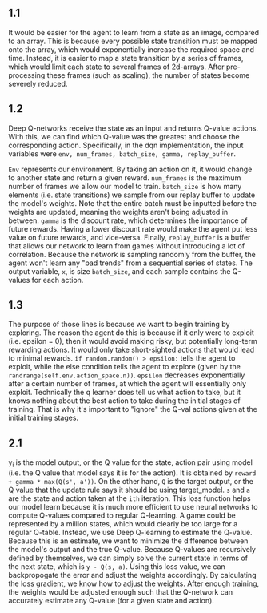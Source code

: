 ## 1.1
It would be easier for the agent to learn from a state as an image, compared to an array. This is because every possible state transition must be mapped onto the array, which would exponentially increase the required space and time. Instead, it is easier to map a state transition by a series of frames, which would limit each state to several frames of 2d-arrays. After pre-processing these frames (such as scaling), the number of states become severely reduced.

## 1.2 
Deep Q-networks receive the state as an input and returns Q-value actions. With this, we can find which Q-value was the greatest and choose the corresponding action. Specifically, in the dqn implementation, the input variables were `env, num_frames, batch_size, gamma, replay_buffer`.

`Env` represents our environment. By taking an action on it, it would change to another state and return a given reward. `num_frames` is the maximum number of frames we allow our model to train. `batch_size` is how many elements (i.e. state transitions) we sample from our replay buffer to update the model's weights. Note that the entire batch must be inputted before the weights are updated, meaning the weights aren't being adjusted in between. `gamma` is the discount rate, which determines the importance of future rewards.  Having a lower discount rate would make the agent put less value on future rewards, and vice-versa. Finally, `replay_buffer` is a buffer that allows our network to learn from games without introducing a lot of correlation. Because the network is sampling randomly from the buffer, the agent won't learn any "bad trends" from a sequential series of states. The output variable, `x`, is size `batch_size`, and each sample contains the Q-values for each action.

## 1.3
The purpose of those lines is because we want to begin training by exploring. The reason the agent do this is because if it only were to exploit (i.e. epsilon = 0), then it would avoid making risky, but potentially long-term rewarding actions. It would only take short-sighted actions that would lead to minimal rewards. `if random.random() > epsilon:` tells the agent to exploit, while the else condition tells the agent to explore (given by the `randrange(self.env.action_space.n))`. `epsilon` decreases exponentially after a certain number of frames, at which the agent will essentially only exploit. Technically the q learner does tell us what action to take, but it knows nothing about the best action to take during the initial stages of training. That is why it's important to "ignore" the Q-val actions given at the initial training stages.

## 2.1
y<sub>i</sub> is the model output, or the Q value for the state, action pair using model (i.e. the Q value that model says it is for the action). It is obtained by `reward + gamma * max(Q(s', a'))`. On the other hand, `Q` is the target output, or the Q value that the update rule says it should be using target_model. `s` and `a` are the state and action taken at the `ith` iteration. This loss function helps our model learn because it is much more efficient to use neural networks to compute Q-values compared to regular Q-learning. A game could be represented by a million states, which would clearly be too large for a regular Q-table. Instead, we use Deep Q-learning to estimate the Q-value. Because this is an estimate, we want to minimize the difference between the model's output and the true Q-value. Because Q-values are recursively defined by themselves, we can simply solve the current state in terms of the next state, which is `y - Q(s, a)`. Using this loss value, we can backpropogate the error and adjust the weights accordingly. By calculating the loss gradient, we know how to adjust the weights. After enough training, the weights would be adjusted enough such that the Q-network can accurately estimate any Q-value (for a given state and action).